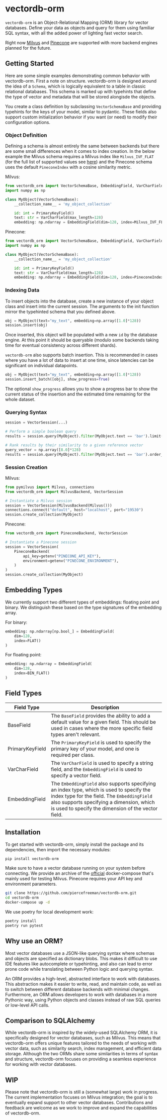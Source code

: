 # vectordb-orm

`vectordb-orm` is an Object-Relational Mapping (ORM) library for vector databases. Define your data as objects and query for them using familiar SQL syntax, with all the added power of lighting fast vector search.

Right now [Milvus](https://milvus.io/) and [Pinecone](https://www.pinecone.io/) are supported with more backend engines planned for the future.

## Getting Started

Here are some simple examples demonstrating common behavior with vectordb-orm. First a note on structure. vectordb-orm is designed around the idea of a `Schema`, which is logically equivalent to a table in classic relational databases. This schema is marked up with typehints that define the type of vector and metadata that will be stored alongisde the objects.

You create a class definition by subclassing `VectorSchemaBase` and providing typehints for the keys of your model, similar to pydantic. These fields also support custom initialization behavior if you want (or need) to modify their configuration options.

### Object Definition

Defining a schema is almost entirely the same between backends but there are some small differences when it comes to index creation. In the below example the Milvus schema requires a Milvus index like `Milvus_IVF_FLAT` (for the full list of supported values see [here](./tree/main/vectordb_orm/backends/milvus/indexes.py)) and the Pinecone schema uses the default `PineconeIndex` with a cosine similarity metric.

Milvus:

```python
from vectordb_orm import VectorSchemaBase, EmbeddingField, VarCharField, PrimaryKeyField, Milvus_IVF_FLAT
import numpy as np

class MyObject(VectorSchemaBase):
    __collection_name__ = 'my_object_collection'

    id: int = PrimaryKeyField()
    text: str = VarCharField(max_length=128)
    embedding: np.ndarray = EmbeddingField(dim=128, index=Milvus_IVF_FLAT(cluster_units=128))
```

Pinecone:

```python
from vectordb_orm import VectorSchemaBase, EmbeddingField, VarCharField, PrimaryKeyField, PineconeIndex, PineconeSimilarityMetric
import numpy as np

class MyObject(VectorSchemaBase):
    __collection_name__ = 'my_object_collection'

    id: int = PrimaryKeyField()
    text: str = VarCharField(max_length=128)
    embedding: np.ndarray = EmbeddingField(dim=128, index=PineconeIndex(metric_type=PineconeSimilarityMetric.COSINE))
```

### Indexing Data

To insert objects into the database, create a new instance of your object class and insert into the current session. The arguments to the init function mirror the typehinted schema that you defined above.

```python
obj = MyObject(text="my_text", embedding=np.array([1.0]*128))
session.insert(obj)
```

Once inserted, this object will be populated with a new `id` by the database engine. At this point it should be queryable (modulo some backends taking time for eventual consistency across different shards).

`vectordb-orm` also supports batch insertion. This is recommended in cases where you have a lot of data to insert at one time, since latencies can be significant on individual datapoints.

```python
obj = MyObject(text="my_text", embedding=np.array([1.0]*128))
session.insert_batch([obj], show_progress=True)
```

The optional `show_progress` allows you to show a progress bar to show the current status of the insertion and the estimated time remaining for the whole dataset.

### Querying Syntax

```python
session = VectorSession(...)

# Perform a simple boolean query
results = session.query(MyObject).filter(MyObject.text == 'bar').limit(2).all()

# Rank results by their similarity to a given reference vector
query_vector = np.array([8.0]*128)
results = session.query(MyObject).filter(MyObject.text == 'bar').order_by_similarity(MyObject.embedding, query_vector).limit(2).all()
```

### Session Creation

Milvus:

```python
from pymilvus import Milvus, connections
from vectordb_orm import MilvusBackend, VectorSession

# Instantiate a Milvus session
session = VectorSession(MilvusBackend(Milvus()))
connections.connect("default", host="localhost", port="19530")
session.create_collection(MyObject)
```

Pinecone:

```python
from vectordb_orm import PineconeBackend, VectorSession

# Instantiate a Pinecone session
session = VectorSession(
    PineconeBackend(
        api_key=getenv("PINECONE_API_KEY"),
        environment=getenv("PINECONE_ENVIRONMENT"),
    )
)
session.create_collection(MyObject)
```

## Embedding Types

We currently support two different types of embeddings: floating point and binary. We distinguish these based on the type signatures of the embedding array.

For binary:

```python
embedding: np.ndarray[np.bool_] = EmbeddingField(
    dim=128,
    index=FLAT()
)
```

For floating point:

```python
embedding: np.ndarray = EmbeddingField(
    dim=128,
    index=BIN_FLAT()
)
```

## Field Types


| Field Type      | Description                                                                                                                                                                                                                                |
|-----------------|--------------------------------------------------------------------------------------------------------------------------------------------------------------------------------------------------------------------------------------------|
| BaseField       | The `BaseField` provides the ability to add a default value for a given field. This should be used in cases where the more specific field types aren't relevant.                                                                           |
| PrimaryKeyField | The `PrimaryKeyField` is used to specify the primary key of your model, and one is required per class.                                                                                                                                     |
| VarCharField    | The `VarCharField` is used to specify a string field, and the `EmbeddingField` is used to specify a vector field.                                                                                                                          |
| EmbeddingField  | The `EmbeddingField` also supports specifying an index type, which is used to specify the index type for the field. The `EmbeddingField` also supports specifying a dimension, which is used to specify the dimension of the vector field. |

## Installation

To get started with vectordb-orm, simply install the package and its dependencies, then import the necessary modules:

```bash
pip install vectordb-orm
```

Make sure to have a vector database running on your system before connecting. We provide an archive of the [official](https://milvus.io/docs/install_standalone-docker.md) docker-compose that's mainly used for testing Milvus. Pinecone requires your API key and environment parameters.

```bash
git clone https://github.com/piercefreeman/vectordb-orm.git
cd vectordb-orm
docker-compose up -d
```

We use poetry for local development work:

```bash
poetry install
poetry run pytest
```

## Why use an ORM?

Most vector databases use a JSON-like querying syntax where schemas and objects are specified as dictionary blobs. This makes it difficult to use IDE features like autocomplete or typehinting, and also can lead to error prone code while translating between Python logic and querying syntax.

An ORM provides a high-level, abstracted interface to work with databases. This abstraction makes it easier to write, read, and maintain code, as well as to switch between different database backends with minimal changes. Furthermore, an ORM allows developers to work with databases in a more Pythonic way, using Python objects and classes instead of raw SQL queries or low-level API calls.

## Comparison to SQLAlchemy

While vectordb-orm is inspired by the widely-used SQLAlchemy ORM, it is specifically designed for vector databases, such as Milvus. This means that vectordb-orm offers unique features tailored to the needs of working with vector data, such as similarity search, index management, and efficient data storage. Although the two ORMs share some similarities in terms of syntax and structure, vectordb-orm focuses on providing a seamless experience for working with vector databases.

## WIP

Please note that vectordb-orm is still a (somewhat large) work in progress. The current implementation focuses on Milvus integration; the goal is to eventually expand support to other vector databases. Contributions and feedback are welcome as we work to improve and expand the capabilities of vectordb-orm.
